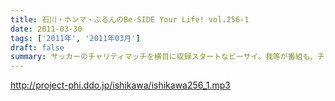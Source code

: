 ```yaml
---
title: 石川・ホンマ・ぶるんのBe-SIDE Your Life! vol.256-1
date: 2011-03-30
tags: ['2011年', '2011年03月']
draft: false
summary: サッカーのチャリティマッチを横目に収録スタートなビーサイ。我等が番組も、チャリティに参加することになりました。番組も手伝います！詳細はHPを細かくチェックしていて下さい！NAMAE
---
```


http://project-phi.ddo.jp/ishikawa/ishikawa256_1.mp3
